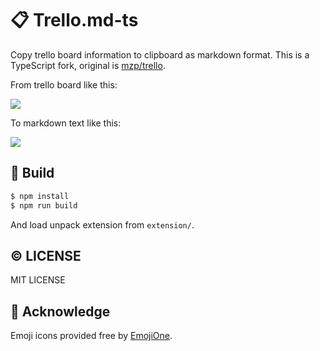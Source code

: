 # :clipboard: Trello.md-ts
Copy trello board information to clipboard as markdown format.
This is a TypeScript fork, original is [mzp/trello](https://github.com/mzp/trello.md/).

From trello board like this:

![](https://raw.githubusercontent.com/mallowlabs/trello.md-ts/master/images/trello.png)

To markdown text like this:

![](https://raw.githubusercontent.com/mallowlabs/trello.md-ts/master/images/markdown.png)

## :wrench: Build

```sh
$ npm install
$ npm run build
```

And load unpack extension from `extension/`.

## :copyright: LICENSE
MIT LICENSE

## :gift: Acknowledge
Emoji icons provided free by [EmojiOne](https://www.emojione.com).

